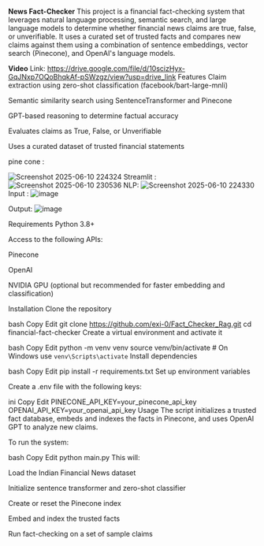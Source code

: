 **News Fact-Checker**
This project is a financial fact-checking system that leverages natural language processing, semantic search, and large language models to determine whether financial news claims are true, false, or unverifiable. It uses a curated set of trusted facts and compares new claims against them using a combination of sentence embeddings, vector search (Pinecone), and OpenAI's language models.

**Video**
Link: https://drive.google.com/file/d/10scizHyx-GqJNxp7OQoBhqkAf-pSWzgz/view?usp=drive_link
Features
Claim extraction using zero-shot classification (facebook/bart-large-mnli)

Semantic similarity search using SentenceTransformer and Pinecone

GPT-based reasoning to determine factual accuracy

Evaluates claims as True, False, or Unverifiable

Uses a curated dataset of trusted financial statements

pine cone :

![Screenshot 2025-06-10 224324](https://github.com/user-attachments/assets/5608dc3a-fe13-4e1c-b789-d02ceb3a85b8)
Streamlit :
![Screenshot 2025-06-10 230536](https://github.com/user-attachments/assets/24a736ac-a51f-45d9-831d-575f56c5275f)
NLP:
![Screenshot 2025-06-10 224330](https://github.com/user-attachments/assets/f57d0485-bb8f-4bb0-9133-be51190a4165)
Input : ![image](https://github.com/user-attachments/assets/b20094a9-1048-4407-9f28-a091b19f2e97)

Output:
![image](https://github.com/user-attachments/assets/a4c27f9a-d1c1-4597-b48c-011a3b3b36f5)





Requirements
Python 3.8+

Access to the following APIs:

Pinecone

OpenAI

NVIDIA GPU (optional but recommended for faster embedding and classification)

Installation
Clone the repository

bash
Copy
Edit
git clone https://github.com/exi-0/Fact_Checker_Rag.git
cd financial-fact-checker
Create a virtual environment and activate it

bash
Copy
Edit
python -m venv venv
source venv/bin/activate  # On Windows use `venv\Scripts\activate`
Install dependencies

bash
Copy
Edit
pip install -r requirements.txt
Set up environment variables

Create a .env file with the following keys:

ini
Copy
Edit
PINECONE_API_KEY=your_pinecone_api_key
OPENAI_API_KEY=your_openai_api_key
Usage
The script initializes a trusted fact database, embeds and indexes the facts in Pinecone, and uses OpenAI GPT to analyze new claims.

To run the system:

bash
Copy
Edit
python main.py
This will:

Load the Indian Financial News dataset

Initialize sentence transformer and zero-shot classifier

Create or reset the Pinecone index

Embed and index the trusted facts

Run fact-checking on a set of sample claims
